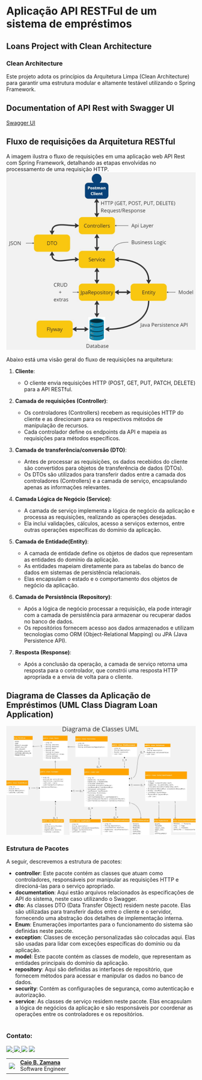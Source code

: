# Aplicação API RESTFul de um sistema de empréstimos
## Loans Project with Clean Architecture

### Clean Architecture
Este projeto adota os princípios da Arquitetura Limpa (Clean Architecture) para garantir uma estrutura modular e altamente testável utilizando o Spring Framework.

## Documentation of API Rest with Swagger UI
[Swagger UI](http://loans2024java20.sa-east-1.elasticbeanstalk.com/swagger-ui/index.html)

## Fluxo de requisições da Arquitetura RESTful

A imagem ilustra o fluxo de requisições em uma aplicação web API Rest com Spring Framework, detalhando as etapas envolvidas no processamento de uma requisição HTTP.
![request-flow-api-rest.jpg](src%2Fmain%2Fresources%2Fstatic%2Frequest-flow-api-rest.jpg)

Abaixo está uma visão geral do fluxo de requisições na arquitetura:

1. **Cliente**:
    - O cliente envia requisições HTTP (POST, GET, PUT, PATCH, DELETE) para a API RESTful.

2. **Camada de requisições (Controller)**:
    - Os controladores (Controllers) recebem as requisições HTTP do cliente e as direcionam para os respectivos métodos de manipulação de recursos.
    - Cada controlador define os endpoints da API e mapeia as requisições para métodos específicos.

3. **Camada de transferência/conversão (DTO)**:
    - Antes de processar as requisições, os dados recebidos do cliente são convertidos para objetos de transferência de dados (DTOs).
    - Os DTOs são utilizados para transferir dados entre a camada dos controladores (Controllers) e a camada de serviço, encapsulando apenas as informações relevantes.

4. **Camada Lógica de Negócio (Service)**:
    - A camada de serviço implementa a lógica de negócio da aplicação e processa as requisições, realizando as operações desejadas.
    - Ela inclui validações, cálculos, acesso a serviços externos, entre outras operações específicas do domínio da aplicação.

5. **Camada de Entidade(Entity)**:
   - A camada de entidade define os objetos de dados que representam as entidades do domínio da aplicação.
   - As entidades mapeiam diretamente para as tabelas do banco de dados em sistemas de persistência relacionais.
   - Elas encapsulam o estado e o comportamento dos objetos de negócio da aplicação.

6. **Camada de Persistência (Repository)**:
    - Após a lógica de negócio processar a requisição, ela pode interagir com a camada de persistência para armazenar ou recuperar dados no banco de dados.
    - Os repositórios fornecem acesso aos dados armazenados e utilizam tecnologias como ORM (Object-Relational Mapping) ou JPA (Java Persistence API).

7. **Resposta (Response)**:
    - Após a conclusão da operação, a camada de serviço retorna uma resposta para o controlador, que constrói uma resposta HTTP apropriada e a envia de volta para o cliente.

## Diagrama de Classes da Aplicação de Empréstimos (UML Class Diagram Loan Application)
![uml-diagram-class.jpg](src%2Fmain%2Fresources%2Fstatic%2Fuml-diagram-class.jpg)

### Estrutura de Pacotes
A seguir, descrevemos a estrutura de pacotes:

- **controller**: Este pacote contém as classes que atuam como controladores, responsáveis por manipular as requisições HTTP e direcioná-las para o serviço apropriado.
- **documentation**: Aqui estão arquivos relacionados às especificações de API do sistema, neste caso utilizando o Swagger.
- **dto**: As classes DTO (Data Transfer Object) residem neste pacote. Elas são utilizadas para transferir dados entre o cliente e o servidor, fornecendo uma abstração dos detalhes de implementação interna.
- **Enum**: Enumerações importantes para o funcionamento do sistema são definidas neste pacote.
- **exception**: Classes de exceção personalizadas são colocadas aqui. Elas são usadas para lidar com exceções específicas do domínio ou da aplicação.
- **model**: Este pacote contém as classes de modelo, que representam as entidades principais do domínio da aplicação.
- **repository**: Aqui são definidas as interfaces de repositório, que fornecem métodos para acessar e manipular os dados no banco de dados.
- **security**: Contém as configurações de segurança, como autenticação e autorização.
- **service**: As classes de serviço residem neste pacote. Elas encapsulam a lógica de negócios da aplicação e são responsáveis por coordenar as operações entre os controladores e os repositórios.

#
### Contato:
<a href="https://www.linkedin.com/in/caiozamana/" target="_blank"><img src="https://img.shields.io/badge/-LinkedIn-%230077B5?style=for-the-badge&logo=linkedin&logoColor=white" target="_blank">
<a href="https://api.whatsapp.com/send?phone=55048991477921" target="_blank"><img src="https://img.shields.io/badge/WhatsApp-25D366?style=for-the-badge&logo=whatsapp&logoColor=white">
<a href = "mailto:caiobzm@gmail.com"><img src="https://img.shields.io/badge/-Gmail-%23333?style=for-the-badge&logo=gmail&logoColor=white" target="_blank"></a>
<a href = "https://www.youtube.com/@CodeTechIntelligence"><img src="https://img.shields.io/badge/YouTube-red?style=for-the-badge&logo=youtube&logoColor=white" target="_blank"></a>

<table>
  <tr>
    <td>
      <img width="80px" align="center" src="https://avatars.githubusercontent.com/caiozamana"/>
    </td>
    <td align="left">
      <a href="https://github.com/caiobello">
        <span><b>Caio B. Zamana</b></span>
      </a>
      <br>
      <span>Software Engineer</span>
    </td>
  </tr>
</table>
